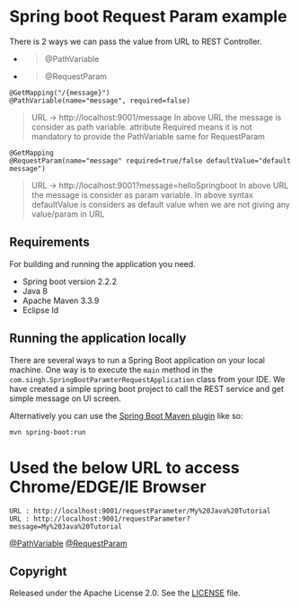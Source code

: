 # Spring boot Request Param example
There is 2 ways we can pass the value from URL to REST Controller. 
  - >@PathVariable
 -  >@RequestParam
```shell
@GetMapping("/{message}")
@PathVariable(name="message", required=false)
 ```
> URL -> http://localhost:9001/message 
> In above URL the message is consider as path variable. attribute Required means it is not mandatory to provide the PathVariable same for RequestParam

```shell
@GetMapping
@RequestParam(name="message" required=true/false defaultValue="default message")
 ```
 > URL -> http://localhost:9001?message=helloSpringboot 
> In above URL the message is consider as param variable. In above syntax defaultValue is considers as default value when we are not giving any value/param in URL

## Requirements
For building and running the application you need.

 - Spring boot version 2.2.2
 - Java 8
 - Apache Maven 3.3.9
 - Eclipse Id

## Running the application locally

There are several ways to run a Spring Boot application on your local machine. One way is to execute the  `main`  method in the  `com.singh.SpringBootParamterRequestApplication`  class from your IDE. We have created a simple spring boot project to call the REST service and get simple message on UI screen.

Alternatively you can use the  [Spring Boot Maven plugin](https://docs.spring.io/spring-boot/docs/current/reference/html/build-tool-plugins-maven-plugin.html)  like so:
```shell
mvn spring-boot:run
```
# Used the below URL to access Chrome/EDGE/IE Browser

```shell
URL : http://localhost:9001/requestParameter/My%20Java%20Tutorial
URL : http://localhost:9001/requestParameter?message=My%20Java%20Tutorial 
```
[@PathVariable](http://localhost:9001/requestParameter/My%20Java%20Tutorial)
[@RequestParam](http://localhost:9001/requestParameter?message=My%20Java%20Tutorial)

## Copyright

Released under the Apache License 2.0. See the [LICENSE](https://github.com/springboot/helloSpringboot/blob/master/LICENSE) file.
